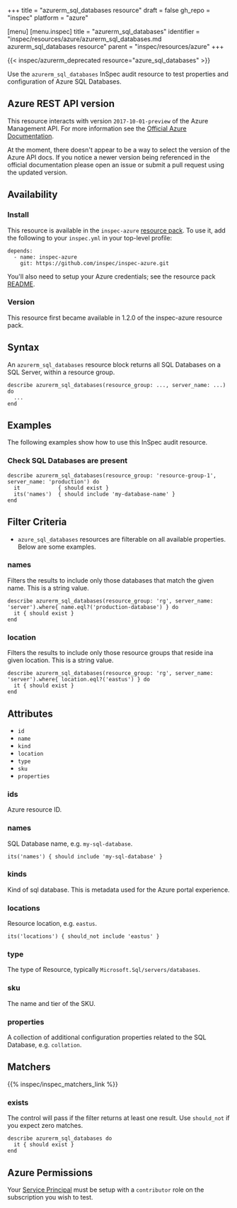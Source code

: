 +++
title = "azurerm_sql_databases resource"
draft = false
gh_repo = "inspec"
platform = "azure"

[menu]
  [menu.inspec]
    title = "azurerm_sql_databases"
    identifier = "inspec/resources/azure/azurerm_sql_databases.md azurerm_sql_databases resource"
    parent = "inspec/resources/azure"
+++

{{< inspec/azurerm_deprecated resource="azure_sql_databases" >}}

Use the `azurerm_sql_databases` InSpec audit resource to test properties and configuration of Azure SQL Databases.

## Azure REST API version

This resource interacts with version `2017-10-01-preview` of the Azure Management API. For more
information see the [Official Azure Documentation](https://docs.microsoft.com/en-us/rest/api/sql/databases/listbyserver).

At the moment, there doesn't appear to be a way to select the version of the
Azure API docs. If you notice a newer version being referenced in the official
documentation please open an issue or submit a pull request using the updated
version.

## Availability

### Install

This resource is available in the `inspec-azure` [resource
pack](/inspec/glossary/#resource-pack). To use it, add the
following to your `inspec.yml` in your top-level profile:

    depends:
      - name: inspec-azure
        git: https://github.com/inspec/inspec-azure.git

You'll also need to setup your Azure credentials; see the resource pack
[README](https://github.com/inspec/inspec-azure#inspec-for-azure).

### Version

This resource first became available in 1.2.0 of the inspec-azure resource pack.

## Syntax

An `azurerm_sql_databases` resource block returns all SQL Databases on a SQL Server, within a resource group.

    describe azurerm_sql_databases(resource_group: ..., server_name: ...) do
      ...
    end

## Examples

The following examples show how to use this InSpec audit resource.

### Check SQL Databases are present

    describe azurerm_sql_databases(resource_group: 'resource-group-1', server_name: 'production') do
      it            { should exist }
      its('names')  { should include 'my-database-name' }
    end

## Filter Criteria

- `azure_sql_databases` resources are filterable on all available properties. Below are some examples.

### names

Filters the results to include only those databases that match the given
name. This is a string value.

    describe azurerm_sql_databases(resource_group: 'rg', server_name: 'server').where{ name.eql?('production-database') } do
      it { should exist }
    end

### location

Filters the results to include only those resource groups that reside ina given location. This is a string value.

    describe azurerm_sql_databases(resource_group: 'rg', server_name: 'server').where{ location.eql?('eastus') } do
      it { should exist }
    end

## Attributes

- `id`
- `name`
- `kind`
- `location`
- `type`
- `sku`
- `properties`

### ids

Azure resource ID.

### names

SQL Database name, e.g. `my-sql-database`.

    its('names') { should include 'my-sql-database' }

### kinds

Kind of sql database. This is metadata used for the Azure portal experience.

### locations

Resource location, e.g. `eastus`.

    its('locations') { should_not include 'eastus' }

### type

The type of Resource, typically `Microsoft.Sql/servers/databases`.

### sku

The name and tier of the SKU.

### properties

A collection of additional configuration properties related to the SQL Database, e.g. `collation`.

## Matchers

{{% inspec/inspec_matchers_link %}}

### exists

The control will pass if the filter returns at least one result. Use
`should_not` if you expect zero matches.

    describe azurerm_sql_databases do
      it { should exist }
    end

## Azure Permissions

Your [Service
Principal](https://docs.microsoft.com/en-us/azure/azure-resource-manager/resource-group-create-service-principal-portal)
must be setup with a `contributor` role on the subscription you wish to test.
